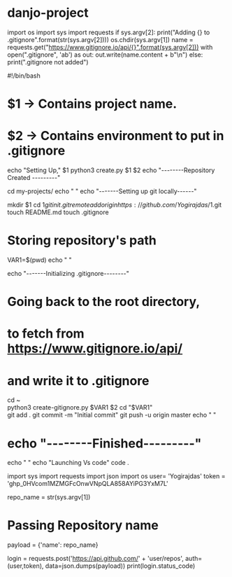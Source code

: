 # danjo-project


import os
import sys
import requests
if sys.argv[2]:
    print("Adding {} to .gitignore".format(str(sys.argv[2])))
    os.chdir(sys.argv[1])
    name = requests.get("https://www.gitignore.io/api/{}".format(sys.argv[2]))
    with open(".gitignore", 'ab') as out:
        out.write(name.content + b"\n")
else:
    print(".gitignore not added")



#!/bin/bash
# $1 -> Contains project name.
# $2 -> Contains environment to put in .gitignore  

echo "Setting Up," $1
python3 create.py $1 $2 
echo "--------Repository Created ---------"

cd my-projects/
echo " "
echo "-------Setting up git locally------"

mkdir $1
cd $1 
git init .
git remote add origin https://github.com/Yogirajdas/$1.git
touch README.md
touch .gitignore
# Storing repository's path
VAR1=$(pwd)
echo " "

echo "-------Initializing .gitignore--------"
# Going back to the root directory,
# to fetch from https://www.gitignore.io/api/
# and write it to .gitignore
cd ~   
python3 create-gitignore.py $VAR1 $2
cd "$VAR1"  
git add .
git commit -m "Initial commit"
git push -u origin master
echo " "
# echo "--------Finished---------"

echo " "
echo "Launching Vs code"
code . 




import sys
import requests
import json
import os
user= 'Yogirajdas'
token = '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'

repo_name = str(sys.argv[1])


# Passing Repository name
payload = {'name': repo_name}

login = requests.post('https://api.github.com/' + 'user/repos', auth=(user,token), data=json.dumps(payload))
print(login.status_code)


